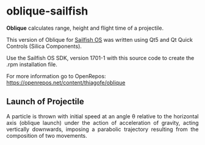 # oblique-sailfish

<b>Oblique</b> calculates range, height and flight time of a projectile.

This version of Oblique for [Sailfish OS](https://sailfishos.org/) was written using Qt5 and Qt Quick Controls (Silica Components).

Use the Sailfish OS SDK, version 1701-1 with this source code to create the .rpm installation file.

For more information go to OpenRepos: <a href="https://openrepos.net/content/thiagofe/oblique">https://openrepos.net/content/thiagofe/oblique</a>

## Launch of Projectile

<p style='text-align: justify;'> A particle is thrown with initial speed at an angle θ relative to the horizontal axis (oblique launch) under the action of acceleration of gravity, acting vertically downwards, imposing a parabolic trajectory resulting from the composition of two movements.</p>

